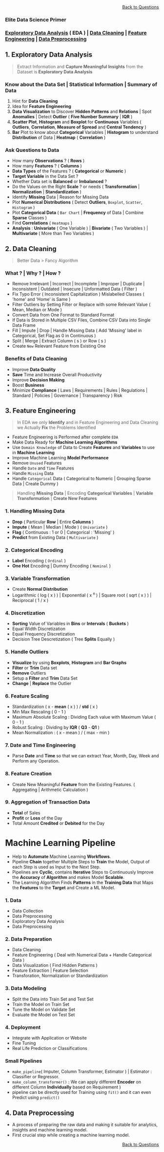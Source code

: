 <p align='right'><a align="right" href="https://github.com/KIRANKUMAR7296/Library/blob/main/Interview.md">Back to Questions</a></p>

### Elite Data Science Primer

<h3><a href='#eda'>Exploratory Data Analysis</a> ( EDA )&nbsp;|&nbsp;<a href='#clean'>Data Cleaning</a>&nbsp;|&nbsp;<a href='#fe'>Feature Engineering</a>&nbsp;|&nbsp;<a href='#dp'>Data Preprocessing</a></h3>

<h2 name='eda'>1. Exploratory Data Analysis</h2>

> Extract Information and **Capture Meaningful Insights** from the Dataset is **Exploratory Data Analysis**

### Know about the Data Set | Statistical Information | Summary of Data

1. Hint for **Data Cleaning**
2. Idea for **Feature Engineering**
3. **Data Visualization** to Discover **Hidden Patterns** and **Relations** | Spot **Anomalies** | Detect **Outlier** ( **Five Number Summary** | **IQR** )
4. **Scatter Plot**, **Histogram** and **Boxplot** for **Continuous** Variables ( **Outliers**, **Correlation**, **Measure of Spread** and **Central Tendency** )
5. **Bar** Plot to know about **Categorical** Variables | **Histogram** to understand **Distribution** of Data | **Heatmap** ( **Correlation** )

### Ask Questions to Data 
- How many **Observations** ? ( **Rows** )
- How many **Features** ? ( **Columns** )
- **Data Types** of the Features ? ( **Categorical** or **Numeric** )
- **Target Variable** in the Data Set ?
- Whether Data set is **Balanced** or **Imbalanced** ?
- Do the Values on the Right **Scale** ? or needs ( **Transformation** | **Normalization** | **Standardization** )
- Identify **Missing** Data | Reason for Missing Data
- Plot **Numerical Distributions** ( Detect **Outliers**, `Boxplot`, `Scatter`, `Histogram` )
- Plot **Categorical Data** ( `Bar Chart` | **Frequency** of Data | Combine **Sparse** Classes ) 
- Find **Correlations** ( `Heatmaps` )
- **Analysis** : **Univariate** ( One Variable ) | **Bivariate** ( Two Variables ) | **Multivariate** ( More than Two Variables )

<h2 name='clean'>2. Data Cleaning</h2>

> Better Data > Fancy Algorithm

### What ? | Why ? | How ?

- Remove Irrelevant | Incorrect | Incomplete | Improper | Duplicate | Inconsistent | Outdated | Insecure | Unformatted Data ( Filter )
- Fix Typo Error ( Inconsistent Capitalization ) Mislabelled Classes ( 'home' and 'Home' is Same )
- Filter Outliers by Setting Filter or Replace with some Relevant Value ( Mean, Median or Mode )
- Convert Data from One Format to Standard Format
- If Data is Stored in Multiple CSV Files, Combine CSV Data into Single Data Frame
- Fill | Impute | Drop | Handle Missing Data ( Add 'Missing' label in Categorical, Set Flag as 0 in Continuous )
- Split | Merge | Extract Column ( s ) or Row ( s )
- Create `New` Relevant Feature from Existing One

### Benefits of Data Cleaning
- Improve **Data Quality**
- **Save** Time and Increase Overall Productivity
- Improve **Decision Making**
- Boost **Business**
- Minimize **Compliance** ( Laws | Requirements | Rules | Regulations | Standard | Policies | Governance | Transparency ) Risk

<h2 name='fe'>3. Feature Engineering</h2>

> In EDA we only **Identify** and in Feature Engineering and Data Cleaning we Actually **Fix** the Problems Identified

- Feature Engineering is Performed after complete `EDA`
- Make Data Ready for **Machine Learning Algorithms**
- Use `Domain Knowledge` of Data to Create **Features** and **Variables** to use in **Machine Learning**
- Improve Machine Learning **Model Performance**
- Remove `Unused` Features
- Handle `Date` and `Time` Features
- Handle `Missing` Data   
- Handle `Categorical` Data ( Categorical to Numeric | Grouping Sparse Data | Create Dummy )

> Handling **Missing Data** | Encoding **Categorical Variables** | **Variable Transformation** | **Create New Features**

### 1. Handling Missing Data
- **Drop** ( Particular **Row** | Entire **Columns** )
- **Impute** ( Mean | Median | Mode ) ( `Univariate` )
- **Flag** ( Continuous : 1 or 0 | Categorical : 'Missing' ) 
- **Predict** from Existing Data ( `Multivariate` )

### 2. Categorical Encoding
- **Label** Encoding ( `Ordinal` )
- **One Hot** Encoding | Dummy Encoding ( `Nominal` ) 

### 3. Variable Transformation
- Create **Normal Distribution**
- Logarithmic ( log ( x ) ) | Exponential ( x <sup> n </sup> ) | Square root ( sqrt ( x ) ) | Reciprocal ( 1 / x )

### 4. Discretization
- **Sorting** Value of Variables in **Bins** or **Intervals** ( **Buckets** )
- Equal Width Discretization
- Equal Frequency Discretization
- Decision Tree Descretization ( Tree **Splits** Equally )

### 5. Handle Outliers
- **Visualize** by using **Boxplots**, **Histogram** and **Bar Graphs**
- **Filter** or **Trim** Data set 
- **Remove** Outliers 
- Setup a **Filter** and **Trim** Data Set
- **Change** | **Replace** the Outlier 

### 6. Feature Scaling
- Standardization  ( x - **mean** ( x ) ) / **std** ( x ) 
- Min Max Rescaling ( 0 - 1 )
- Maximum Absolute Scaling : Dividing Each value with Maximum Value ( 0 - 1 )
- Robust Scaling : Dividing by **IQR** ( **Q3** - **Q1** )
- Mean Normalization : ( x - mean ) / ( max - min )

### 7. Date and Time Engineering 
- Parse **Date** and **Time** so that we can extract Year, Month, Day, Week and Perform any Operation. 

### 8. Feature Creation
- Create New Meaningful **Feature** from the Existing Features. ( Aggregating | Arithmetic Calculation )

### 9. Aggregation of Transaction Data
- **Total** of Sales 
- **Profit** or **Loss** of the Day 
- Total Amount **Credited** or **Debited** for the Day 

# Machine Learning Pipeline
- Help to **Automate** Machine Learning **Workflows**.
- Pipeline **Chain** together Multiple Steps to **Train** the Model, Output of each Step is used as Input to the Next Step.
- Pipelines are **Cyclic**, contains **Iterative** Steps to Continuously Improve the **Accuracy** of **Algorithm** and makes Model **Scalable**.
- The Learning Algorithm Finds **Patterns** in the **Training Data** that Maps the **Features** to the **Target** and Create a ML Model.

### 1. Data 
- Data Collection
- Data Preprocessing
- Exploratory Data Analysis
- Data Preprocessing

### 2. Data Preparation
- Data Cleaning
- Feature Engineering ( Deal with Numerical Data + Handle Categorical Data )
- Data Visualization ( Find Hidden Patterns )
- Feature Extraction | Feature Selection
- Transforation, Normalization or Standardization 

### 3. Data Modeling 
- Split the Data into Train Set and Test Set 
- Train the Model on Train Set
- Tune the Model on Validate Set
- Evaluate the Model on Test Set

### 4. Deployment
- Integrate with Application or Website
- Fine Tuning
- Real Life Prediction or Classifications

### Small Pipelines 
- `make_pipeline`( Imputer, Column Transformer, Estimator ) | Estimator : Classifier or Regressor.
- `make_column_transformer()` : We can apply different **Encoder** on different Column **Individually** based on Requirement )
- pipeline can be directly used for Training using `fit()` and it can even Predict using `predict()`

<h2 name='dp'>4. Data Preprocessing</h2>

- A process of preparing the raw data and making it suitable for analytics, insights and machine learning model.
- First crucial step while creating a machine learning model.

<p align='right'><a align="right" href="https://github.com/KIRANKUMAR7296/Library/blob/main/Interview.md">Back to Questions</a></p>
